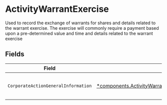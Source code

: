 # ActivityWarrantExercise

Used to record the exchange of warrants for shares and details related to the warrant exercise. The exercise will commonly require a payment based upon a pre-determined value and time and details related to the warrant exercise


## Fields

| Field                                                                                                                                                       | Type                                                                                                                                                        | Required                                                                                                                                                    | Description                                                                                                                                                 |
| ----------------------------------------------------------------------------------------------------------------------------------------------------------- | ----------------------------------------------------------------------------------------------------------------------------------------------------------- | ----------------------------------------------------------------------------------------------------------------------------------------------------------- | ----------------------------------------------------------------------------------------------------------------------------------------------------------- |
| `CorporateActionGeneralInformation`                                                                                                                         | [*components.ActivityWarrantExerciseCorporateActionGeneralInformation](../../models/components/activitywarrantexercisecorporateactiongeneralinformation.md) | :heavy_minus_sign:                                                                                                                                          | Common fields for corporate actions                                                                                                                         |